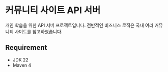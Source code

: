 # 커뮤니티 사이트 API 서버

개인 학습을 위한 API 서버 프로젝트입니다. 전반적인 비즈니스 로직은 국내 여러 커뮤니티 사이트를 참고하였습니다.

## Requirement

- JDK 22
- Maven 4
